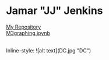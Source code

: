 # Jamar "JJ" Jenkins

[My Repository](https://github.com/jjenkins23/jjenkins23.github.io "Homepage")
<br>
[M3graphing.ipynb](M3graphing.ipynb)


<br>
Inline-style: 
![alt text](DC.jpg "DC")
